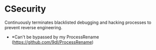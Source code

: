 # CSecurity
Continuously terminates blacklisted debugging and hacking processes to prevent reverse engineering.
- *Can't be bypassed by my ProcessRename (https://github.com/9dl/ProcessRename)
